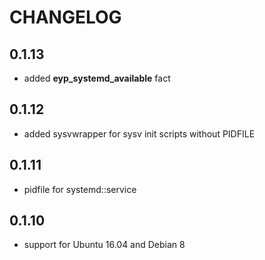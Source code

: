 # CHANGELOG

## 0.1.13

* added **eyp_systemd_available** fact

## 0.1.12

* added sysvwrapper for sysv init scripts without PIDFILE

## 0.1.11

*  pidfile for systemd::service

## 0.1.10

* support for Ubuntu 16.04 and Debian 8
